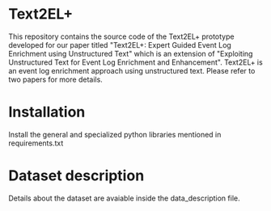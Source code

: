 # Text2EL+

This repository contains the source code of the Text2EL+ prototype developed for our paper titled "Text2EL+: Expert Guided Event Log Enrichment using
Unstructured Text" which is an extension of "Exploiting Unstructured Text for Event Log Enrichment and Enhancement". Text2EL+ is an event log enrichment approach using unstructured text. Please refer to two papers for more details.

# Installation 
Install the general and specialized python libraries mentioned in requirements.txt

# Dataset description
Details about the dataset are avaiable inside the data_description file.

